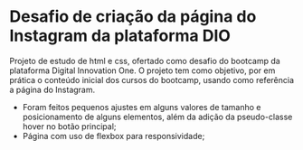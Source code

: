 # Desafio de criação da página do Instagram da plataforma DIO

Projeto de estudo de html e css, ofertado como desafio do bootcamp da plataforma Digital Innovation One.
O projeto tem como objetivo, por em prática o conteúdo inicial dos cursos do bootcamp, usando como referência a página do Instagram.

- Foram feitos pequenos ajustes em alguns valores de tamanho e posicionamento de alguns elementos, além da adição da pseudo-classe hover no botão principal;
- Página com uso de flexbox para responsividade;